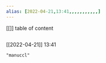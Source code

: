 ```yaml
---
alias: [2022-04-21,13:41,,,,,,,,,,,]
---
```

[[]]
table of content
```toc
```

[[2022-04-21]] 13:41

```query
"manuccl"
```